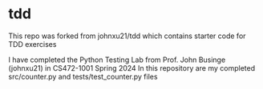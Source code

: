 # tdd
This repo was forked from johnxu21/tdd which contains starter code for TDD exercises

I have completed the Python Testing Lab from Prof. John Businge (johnxu21) in CS472-1001 Spring 2024
In this repository are my completed src/counter.py and tests/test_counter.py files
